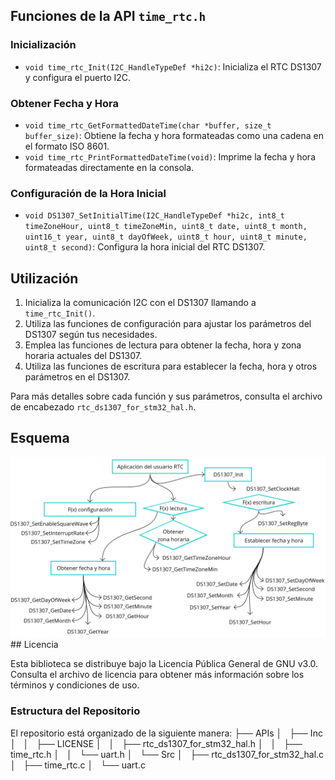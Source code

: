 ## Funciones de la API `time_rtc.h`



### Inicialización

- `void time_rtc_Init(I2C_HandleTypeDef *hi2c)`: Inicializa el RTC DS1307 y configura el puerto I2C.

### Obtener Fecha y Hora

- `void time_rtc_GetFormattedDateTime(char *buffer, size_t buffer_size)`: Obtiene la fecha y hora formateadas como una cadena en el formato ISO 8601.
- `void time_rtc_PrintFormattedDateTime(void)`: Imprime la fecha y hora formateadas directamente en la consola.

### Configuración de la Hora Inicial

- `void DS1307_SetInitialTime(I2C_HandleTypeDef *hi2c, int8_t timeZoneHour, uint8_t timeZoneMin, uint8_t date, uint8_t month, uint16_t year, uint8_t dayOfWeek, uint8_t hour, uint8_t minute, uint8_t second)`: Configura la hora inicial del RTC DS1307.

## Utilización

1. Inicializa la comunicación I2C con el DS1307 llamando a `time_rtc_Init()`.
2. Utiliza las funciones de configuración para ajustar los parámetros del DS1307 según tus necesidades.
3. Emplea las funciones de lectura para obtener la fecha, hora y zona horaria actuales del DS1307.
4. Utiliza las funciones de escritura para establecer la fecha, hora y otros parámetros en el DS1307.

Para más detalles sobre cada función y sus parámetros, consulta el archivo de encabezado `rtc_ds1307_for_stm32_hal.h`.

## Esquema 


<img src="./img/esquema_rtc.jpg" alt="Ejemplo de imagen" width="900">
## Licencia

Esta biblioteca se distribuye bajo la Licencia Pública General de GNU v3.0. Consulta el archivo de licencia para obtener más información sobre los términos y condiciones de uso.




### Estructura del Repositorio

El repositorio está organizado de la siguiente manera:
├── APIs
│   ├── Inc
│   │   ├── LICENSE
│   │   ├── rtc_ds1307_for_stm32_hal.h
│   │   ├── time_rtc.h
│   │   └── uart.h
│   └── Src
│       ├── rtc_ds1307_for_stm32_hal.c
│       ├── time_rtc.c
│       └── uart.c
  
